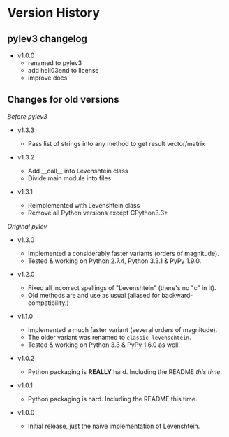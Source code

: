 # Version History

## pylev3 changelog
* v1.0.0
    * renamed to pylev3
    * add hell03end to license
    * improve docs


## Changes for old versions
*Before pylev3*
* v1.3.3
    * Pass list of strings into any method to get result vector/matrix

* v1.3.2
    * Add \_\_call\_\_ into Levenshtein class
    * Divide main module into files

* v1.3.1
    * Reimplemented with Levenshtein class
    * Remove all Python versions except CPython3.3+

*Original pylev*
* v1.3.0
    * Implemented a considerably faster variants (orders of magnitude).
    * Tested & working on Python 2.7.4, Python 3.3.1 & PyPy 1.9.0.

* v1.2.0
    * Fixed all incorrect spellings of "Levenshtein" (there's no "c" in it).
    * Old methods are and use as usual (aliased for backward-compatibility.)

* v1.1.0
    * Implemented a much faster variant (several orders of magnitude).
    * The older variant was renamed to ``classic_levenschtein``.
    * Tested & working on Python 3.3 & PyPy 1.6.0 as well.

* v1.0.2
    * Python packaging is **REALLY** hard. Including the README *this time*.

* v1.0.1
    * Python packaging is hard. Including the README this time.

* v1.0.0
    * Initial release, just the naive implementation of Levenshtein.

